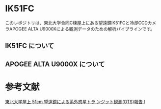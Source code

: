 # IK51FC

このレポジトリは、東北大学合同C棟屋上にある望遠鏡IK51FCと冷却CCDカメラAPOGEE ALTA U9000Xによる観測データのための解析パイプラインです。

## IK51FC について

## APOGEE ALTA U9000X について

# 参考文献
[](https://www.astr.tohoku.ac.jp/~ichikawa/equipment/equipment.html)
[東北大学屋上 51cm 望遠鏡による系外惑星トラ ンジット観測(OTS)報告 I](https://www.astr.tohoku.ac.jp/~mawatari/data/TOT/obs20100626/OTSreport.pdf)
